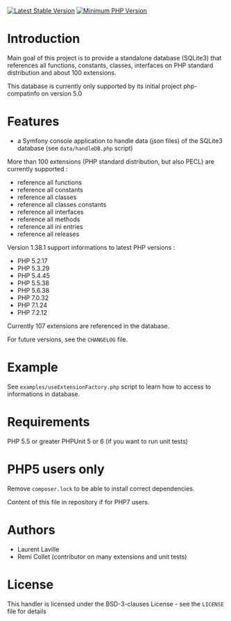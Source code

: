 [![Latest Stable Version](https://img.shields.io/packagist/v/bartlett/php-compatinfo-db.svg?style=flat-square)](https://packagist.org/packages/bartlett/php-compatinfo-db)
[![Minimum PHP Version](https://img.shields.io/badge/php-%3E%3D%205.5-8892BF.svg?style=flat-square)](https://php.net/)

# Introduction

Main goal of this project is to provide a standalone database (SQLite3) that references
all functions, constants, classes, interfaces on PHP standard distribution and about 100 extensions.

This database is currently only supported by its initial project php-compatinfo on version 5.0

# Features

* a Symfony console application to handle data (json files) of the SQLite3 database (see `data/handleDB.php` script)

More than 100 extensions (PHP standard distribution, but also PECL) are currently supported :

* reference all functions
* reference all constants
* reference all classes
* reference all classes constants
* reference all interfaces
* reference all methods
* reference all ini entries
* reference all releases

Version 1.38.1 support informations to latest PHP versions :

* PHP 5.2.17
* PHP 5.3.29
* PHP 5.4.45
* PHP 5.5.38
* PHP 5.6.38
* PHP 7.0.32
* PHP 7.1.24
* PHP 7.2.12

Currently 107 extensions are referenced in the database.

For future versions, see the `CHANGELOG` file.

# Example

See `examples/useExtensionFactory.php` script to learn how to access to informations in database.

# Requirements

PHP 5.5 or greater
PHPUnit 5 or 6 (if you want to run unit tests)

# PHP5 users only

Remove `composer.lock` to be able to install correct dependencies.

Content of this file in repository if for PHP7 users.

# Authors

* Laurent Laville
* Remi Collet (contributor on many extensions and unit tests)

# License

This handler is licensed under the BSD-3-clauses License - see the `LICENSE` file for details
